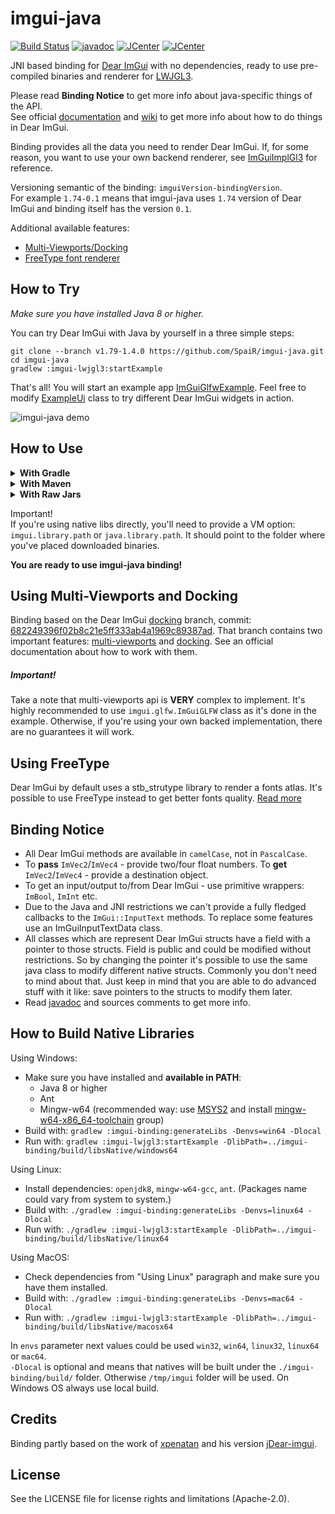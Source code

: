 # imgui-java 
[![Build Status](https://travis-ci.org/SpaiR/imgui-java.svg?branch=master)](https://travis-ci.org/SpaiR/imgui-java) [![javadoc](https://javadoc.io/badge2/io.imgui.java/imgui-java-binding/javadoc.svg)](https://javadoc.io/doc/io.imgui.java/imgui-java-binding) [![JCenter](https://img.shields.io/bintray/v/spair/io.imgui.java/imgui-java-binding.svg?label=binding)](https://bintray.com/spair/io.imgui.java/imgui-java-binding/_latestVersion) [![JCenter](https://img.shields.io/bintray/v/spair/io.imgui.java/imgui-java-lwjgl3.svg?label=lwjgl3)](https://bintray.com/spair/io.imgui.java/imgui-java-lwjgl3/_latestVersion)

JNI based binding for [Dear ImGui](https://github.com/ocornut/imgui) with no dependencies, ready to use pre-compiled binaries and renderer for [LWJGL3](https://www.lwjgl.org/).

Please read **Binding Notice** to get more info about java-specific things of the API.<br>
See official [documentation](https://github.com/ocornut/imgui#usage) and [wiki](https://github.com/ocornut/imgui/wiki) to get more info about how to do things in Dear ImGui. 

Binding provides all the data you need to render Dear ImGui. If, for some reason, you want to use your own backend renderer, see [ImGuiImplGl3](https://github.com/SpaiR/imgui-java/blob/v1.79-1.4.0/imgui-lwjgl3/src/main/java/imgui/gl3/ImGuiImplGl3.java) for reference.

Versioning semantic of the binding: `imguiVersion-bindingVersion`.<br>
For example `1.74-0.1` means that imgui-java uses `1.74` version of Dear ImGui and binding itself has the version `0.1`.

Additional available features:
 - [Multi-Viewports/Docking](#using-multi-viewports-and-docking)
 - [FreeType font renderer](#using-freetype)

## How to Try
_Make sure you have installed Java 8 or higher._

You can try Dear ImGui with Java by yourself in a three simple steps:

```
git clone --branch v1.79-1.4.0 https://github.com/SpaiR/imgui-java.git
cd imgui-java
gradlew :imgui-lwjgl3:startExample
```

That's all! You will start an example app [ImGuiGlfwExample](https://github.com/SpaiR/imgui-java/blob/v1.79-1.4.0/imgui-lwjgl3/src/test/java/ImGuiGlfwExample.java). Feel free to modify [ExampleUi](https://github.com/SpaiR/imgui-java/blob/v1.79-1.4.0/imgui-lwjgl3/src/test/java/ExampleUi.java) class to try different Dear ImGui widgets in action.

![imgui-java demo](https://i.imgur.com/WbnnhCn.gif)

## How to Use

<details>
        <summary><b>With Gradle</b></summary>

```
repositories {
    jcenter()
    mavenCentral()
}

ext {
    lwjglVersion = '3.2.3'
    imguiVersion = '1.79-1.4.0'
}

switch (OperatingSystem.current()) {
	case OperatingSystem.LINUX:
		project.ext.imguiNatives = "imgui-java-natives-linux"
		project.ext.lwjglNatives = "natives-linux"
		break
	case OperatingSystem.MAC_OS:
		project.ext.imguiNatives = "imgui-java-natives-macos"
		project.ext.lwjglNatives = "natives-macos"
		break
	case OperatingSystem.WINDOWS:
		project.ext.imguiNatives = System.getProperty("os.arch").contains("64") ? "imgui-java-natives-windows" : "imgui-java-natives-windows-x86"
		project.ext.lwjglNatives = System.getProperty("os.arch").contains("64") ? "natives-windows" : "natives-windows-x86"
		break
}

dependencies {
    implementation "io.imgui.java:imgui-java-binding:$imguiVersion"
    implementation "io.imgui.java:imgui-java-lwjgl3:$imguiVersion"
    runtimeOnly "io.imgui.java:$imguiNatives:$imguiVersion"

    implementation platform("org.lwjgl:lwjgl-bom:$lwjglVersion")

    ['', '-opengl', '-glfw'].each {
        implementation "org.lwjgl:lwjgl$it:$lwjglVersion"
        runtimeOnly "org.lwjgl:lwjgl$it::$lwjglNatives"
    }
}
```
</details>

<details>
        <summary><b>With Maven</b></summary>

```
<!-- Used to import imgui-java -->
<repositories>
    <repository>
        <id>jcenter</id>
        <url>https://jcenter.bintray.com/</url>
    </repository>
</repositories>

<properties>
    <lwjgl.version>3.2.3</lwjgl.version>
    <imgui.java.version>1.79-1.4.0</imgui.java.version>
</properties>

<!-- Resolve OS version for native libraries -->
<!-- imgui-java uses the same naming convention as LWJGL3 -->
<profiles>
    <profile>
        <id>natives-linux-amd64</id>
        <activation>
            <os>
                <family>unix</family>
                <arch>amd64</arch>
            </os>
        </activation>
        <properties>
            <imguiNatives>imgui-java-natives-linux</imguiNatives>
            <lwjglNatives>natives-linux</lwjglNatives>
        </properties>
    </profile>
    <profile>
        <id>natives-macos-amd64</id>
        <activation>
            <os>
                <family>mac</family>
                <arch>amd64</arch>
            </os>
        </activation>
        <properties>
            <imguiNatives>imgui-java-natives-macos</lwjgl.imguiNatives>
            <lwjglNatives>natives-macos</lwjgl.lwjglNatives>
        </properties>
    </profile>
    <profile>
        <id>natives-windows-amd64</id>
        <activation>
            <os>
                <family>windows</family>
                <arch>amd64</arch>
            </os>
        </activation>
        <properties>
            <imguiNatives>imgui-java-natives-windows</imguiNatives>
            <lwjglNatives>natives-windows</lwjglNatives>
        </properties>
    </profile>
    <profile>
        <id>natives-windows-x86</id>
        <activation>
            <os>
                <family>windows</family>
                <arch>x86</arch>
            </os>
        </activation>
        <properties>
            <imguiNatives>imgui-java-natives-windows-x86</imguiNatives>
            <lwjglNatives>natives-windows-x86</lwjglNatives>
        </properties>
    </profile>
</profiles>

<dependencyManagement>
    <dependencies>
        <dependency>
            <groupId>org.lwjgl</groupId>
            <artifactId>lwjgl-bom</artifactId>
            <version>${lwjgl.version}</version>
            <scope>import</scope>
            <type>pom</type>
        </dependency>
    </dependencies>
</dependencyManagement>

<dependencies>
    <!-- imgui-java -->
    <dependency>
        <groupId>io.imgui.java</groupId>
        <artifactId>imgui-java-binding</artifactId>
        <version>${imgui.java.version}</version>
    </dependency>
    <dependency>
        <groupId>io.imgui.java</groupId>
        <artifactId>imgui-java-lwjgl3</artifactId>
        <version>${imgui.java.version}</version>
    </dependency>
    <dependency>
        <groupId>io.imgui.java</groupId>
        <artifactId>${imguiNatives}</artifactId>
        <version>${imgui.java.version}</version>
    </dependency>

    <!-- LWJGL -->
    <dependency>
        <groupId>org.lwjgl</groupId>
        <artifactId>lwjgl</artifactId>
    </dependency>
    <dependency>
        <groupId>org.lwjgl</groupId>
        <artifactId>lwjgl-glfw</artifactId>
    </dependency>
    <dependency>
        <groupId>org.lwjgl</groupId>
        <artifactId>lwjgl-opengl</artifactId>
    </dependency>
    <dependency>
        <groupId>org.lwjgl</groupId>
        <artifactId>lwjgl</artifactId>
        <classifier>${lwjglNatives}</classifier>
    </dependency>
    <dependency>
        <groupId>org.lwjgl</groupId>
        <artifactId>lwjgl-glfw</artifactId>
        <classifier>${lwjglNatives}</classifier>
    </dependency>
    <dependency>
        <groupId>org.lwjgl</groupId>
        <artifactId>lwjgl-opengl</artifactId>
        <classifier>${lwjglNatives}</classifier>
    </dependency>
</dependencies>
```
</details>

<details>
        <summary><b>With Raw Jars</b></summary>

 - Go to the [release page](https://github.com/SpaiR/imgui-java/releases/latest)
 - Download `imgui-binding-${version}.jar`, `imgui-lwjgl3-${version}.jar` and binary libraries for your OS
   - imgui-java.dll - Windows 32bit
   - imgui-java64.dll - Windows 64bit
   - libimgui-java.so - Linux 32bit
   - libimgui-java64.so - Linux 64bit
   - libimgui-java64.dylib - MacOsX 64bit
 - Add jars to your classpath.
 - Provide a VM option: `imgui.library.path` or `java.library.path`. It should point to the folder where you've placed downloaded native libraries.
</details>

Important!<br>
If you're using native libs directly, you'll need to provide a VM option: `imgui.library.path` or `java.library.path`. It should point to the folder where you've placed downloaded binaries.

**You are ready to use imgui-java binding!**

## Using Multi-Viewports and Docking
Binding based on the Dear ImGui [docking](https://github.com/ocornut/imgui/tree/docking) branch, commit: [682249396f02b8c21e5ff333ab4a1969c89387ad](https://github.com/ocornut/imgui/tree/682249396f02b8c21e5ff333ab4a1969c89387ad).
That branch contains two important features: [multi-viewports](https://github.com/ocornut/imgui/issues/1542) and [docking](https://github.com/ocornut/imgui/issues/2109).
See an official documentation about how to work with them.

##### Important!
Take a note that multi-viewports api is **VERY** complex to implement. It's highly recommended to use `imgui.glfw.ImGuiGLFW` class as it's done in the example.
Otherwise, if you're using your own backed implementation, there are no guarantees it will work.

## Using FreeType
Dear ImGui by default uses a stb_strutype library to render a fonts atlas. It's possible to use FreeType instead to get better fonts quality. [Read more](https://github.com/ocornut/imgui/blob/v1.78/misc/freetype/README.md)

## Binding Notice
* All Dear ImGui methods are available in `camelCase`, not in `PascalCase`.
* To **pass** `ImVec2`/`ImVec4` - provide two/four float numbers.
  To **get** `ImVec2`/`ImVec4` - provide a destination object.
* To get an input/output to/from Dear ImGui - use primitive wrappers: `ImBool`, `ImInt` etc.
* Due to the Java and JNI restrictions we can't provide a fully fledged callbacks to the `ImGui::InputText` methods.
  To replace some features use an ImGuiInputTextData class.
* All classes which are represent Dear ImGui structs have a field with a pointer to those structs.
  Field is public and could be modified without restrictions. So by changing the pointer it's possible to use the same java class to modify different
  native structs. Commonly you don't need to mind about that.
  Just keep in mind that you are able to do advanced stuff with it like: save pointers to the structs to modify them later. 
* Read [javadoc](https://javadoc.io/doc/io.imgui.java/binding) and sources comments to get more info.

## How to Build Native Libraries
Using Windows:
 - Make sure you have installed and **available in PATH**:
    * Java 8 or higher
    * Ant
    * Mingw-w64 (recommended way: use [MSYS2](https://www.msys2.org/) and install [mingw-w64-x86_64-toolchain](https://packages.msys2.org/group/mingw-w64-x86_64-toolchain) group)
 - Build with: `gradlew :imgui-binding:generateLibs -Denvs=win64 -Dlocal`
 - Run with: `gradlew :imgui-lwjgl3:startExample -DlibPath=../imgui-binding/build/libsNative/windows64`
 
Using Linux:
 - Install dependencies: `openjdk8`, `mingw-w64-gcc`, `ant`. (Packages name could vary from system to system.)
 - Build with: `./gradlew :imgui-binding:generateLibs -Denvs=linux64 -Dlocal`
 - Run with: `./gradlew :imgui-lwjgl3:startExample -DlibPath=../imgui-binding/build/libsNative/linux64`
 
Using MacOS:
 - Check dependencies from "Using Linux" paragraph and make sure you have them installed.
 - Build with: `./gradlew :imgui-binding:generateLibs -Denvs=mac64 -Dlocal`
 - Run with: `./gradlew :imgui-lwjgl3:startExample -DlibPath=../imgui-binding/build/libsNative/macosx64`

In `envs` parameter next values could be used `win32`, `win64`, `linux32`, `linux64` or `mac64`.<br>
`-Dlocal` is optional and means that natives will be built under the `./imgui-binding/build/` folder. Otherwise `/tmp/imgui` folder will be used.
On Windows OS always use local build.

## Credits
Binding partly based on the work of [xpenatan](https://github.com/xpenatan) and his version [jDear-imgui](https://github.com/xpenatan/jDear-imgui).

## License
See the LICENSE file for license rights and limitations (Apache-2.0).
